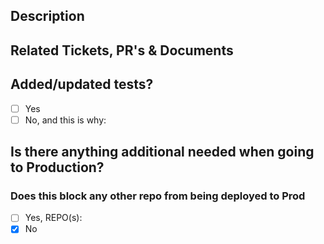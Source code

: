 ## Description
<!-- 
Try to provide as much context as possible, it helps share knowledge across the repos.
If Stuck try to answer Who this change effects, Why its needed and How it should be used by others.
 -->
## Related Tickets, PR's & Documents

<!-- Related Ticket: https://blockscholes.atlassian.net/browse/ENG-[TICKET_NO] -->
<!-- Related Documentation links: -->
<!-- Related open PR links: -->

## Added/updated tests?

- [ ] Yes
- [ ] No, and this is why: 

## Is there anything additional needed when going to Production?
<!--
Make a note of any additional work needed when going to prod, to highlight to the team.

 E.g. Update Cloud formation, Permission added to DB, Update Streaming task definitions -->

 ### Does this block any other repo from being deployed to Prod

 - [ ] Yes, REPO(s):
- [X] No
